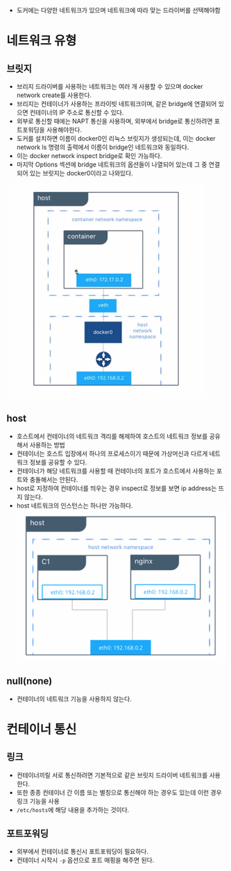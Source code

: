 - 도커에는 다양한 네트워크가 있으며 네트워크에 따라 맞는 드라이버를 선택해야함
# 네트워크 유형
## 브릿지
- 브리지 드라이버를 사용하는 네트워크는 여러 개 사용할 수 있으며 docker network create를 사용한다. 
- 브리지는 컨테이너가 사용하는 프라이빗 네트워크이며, 같은 bridge에 연결되어 있으면 컨테이너의 IP 주소로 통신할 수 있다.
- 외부로 통신할 때에는 NAPT 통신을 사용하며, 외부에서 bridge로 통신하려면 포트포워딩을 사용해야한다.
- 도커를 설치하면 이름이 docker0인 리눅스 브릿지가 생성되는데, 이는 docker network ls 명령의 출력에서 이름이 bridge인 네트워크와 동일하다.
- 이는 docker network inspect bridge로 확인 가능하다.
- 마지막 Options 섹션에 bridge 네트워크의 옵션들이 나열되어 있는데 그 중 연결되어 있는 브릿지는 docker0이라고 나와있다. 

![](images/캡처2%20(2).png)

## host
- 호스트에서 컨테이너의 네트워크 격리를 해제하여 호스트의 네트워크 정보를 공유해서 사용하는 방법
- 컨테이너는 호스트 입장에서  하나의 프로세스이기 때문에 가상머신과 다르게 네트워크 정보를 공유할 수 있다.
- 컨테이너가 해당 네트워크를 사용할 때 컨테이너의 포트가 호스트에서 사용하는 포트와 충돌해서는 안된다. 
- host로 지정하여 컨테이너를 띄우는 경우 inspect로 정보를 보면 ip address는 뜨지 않는다. 
- host 네트워크의 인스턴스는 하나만 가능하다. 
![](images/Pasted%20image%2020230208154827.png)

## null(none)
- 컨테이너의 네트워크 기능을 사용하지 않는다.

# 컨테이너 통신
## 링크
- 컨테이너끼릴 서로 통신하려면 기본적으로 같은 브릿지 드라이버 네트워크를 사용한다.
- 또한 종종 컨테이너 간 이름 또는 별칭으로 통신해야 하는 경우도 있는데 이런 경우 링크 기능을 사용
- `/etc/hosts`에 해당 내용을 추가하는 것이다. 
## 포트포워딩
- 외부에서 컨테이너로 통신시 포트포워딩이 필요하다.
- 컨테이너 시작시 `-p` 옵션으로 포트 매핑을 해주면 된다.